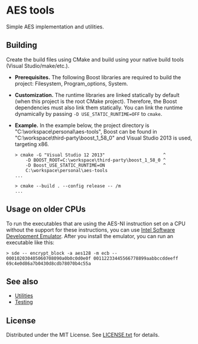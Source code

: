AES tools
=========

Simple AES implementation and utilities.

Building
--------

Create the build files using CMake and build using your native build tools
(Visual Studio/make/etc.).

* **Prerequisites.**
The following Boost libraries are required to build the project: Filesystem,
Program_options, System.
* **Customization.**
The runtime libraries are linked statically by default (when this project is
the root CMake project).
Therefore, the Boost dependencies must also link them statically.
You can link the runtime dynamically by passing `-D USE_STATIC_RUNTIME=OFF` to
`cmake`.
* **Example.**
In the example below, the project directory is
"C:\workspace\personal\aes-tools", Boost can be found in
"C:\workspace\third-party\boost_1_58_0" and Visual Studio 2013 is used,
targeting x86.

      > cmake -G "Visual Studio 12 2013"                      ^
          -D BOOST_ROOT=C:\workspace\third-party\boost_1_58_0 ^
          -D Boost_USE_STATIC_RUNTIME=ON                      ^
          C:\workspace\personal\aes-tools
      ...

      > cmake --build . --config release -- /m
      ...

Usage on older CPUs
-------------------

To run the executables that are using the AES-NI instruction set on a CPU
without the support for these instructions, you can use [Intel Software
Development Emulator].
After you install the emulator, you can run an executable like this:

    > sde -- encrypt_block -a aes128 -m ecb -- 000102030405060708090a0b0c0d0e0f 00112233445566778899aabbccddeeff
    69c4e0d86a7b0430d8cdb78070b4c55a

[Intel Software Development Emulator]: https://software.intel.com/en-us/articles/intel-software-development-emulator

See also
--------

* [Utilities]
* [Testing]

[Utilities]: utils/README.md
[Testing]: test/README.md

License
-------

Distributed under the MIT License.
See [LICENSE.txt] for details.

[LICENSE.txt]: LICENSE.txt
